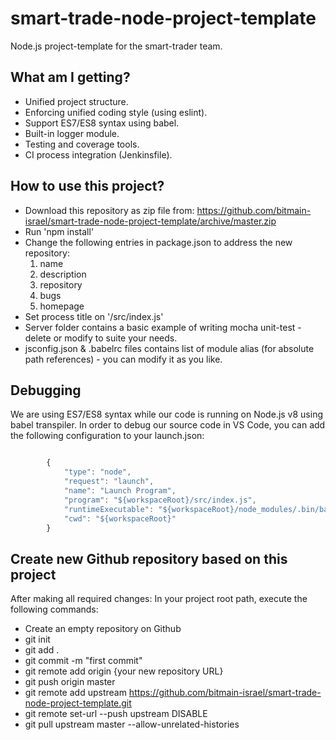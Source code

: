 smart-trade-node-project-template
============

Node.js project-template for the smart-trader team.

## What am I getting?

* Unified project structure.
* Enforcing unified coding style (using eslint).
* Support ES7/ES8 syntax using babel.
* Built-in logger module.
* Testing and coverage tools.
* CI process integration (Jenkinsfile).

## How to use this project?

- Download this repository as zip file from: https://github.com/bitmain-israel/smart-trade-node-project-template/archive/master.zip
- Run 'npm install'
- Change the following entries in package.json to address the new repository:
    1. name
    2. description
    3. repository
    4. bugs
    5. homepage
- Set process title on '/src/index.js'
- Server folder contains a basic example of writing mocha unit-test - delete or modify to suite your needs.
- jsconfig.json & .babelrc files contains list of module alias (for absolute path references) - you can modify it as you like.

## Debugging

We are using ES7/ES8 syntax while our code is running on Node.js v8 using babel transpiler.
In order to debug our source code in VS Code, you can add the following configuration to your launch.json:

```javascript

        {
            "type": "node",
            "request": "launch",
            "name": "Launch Program",
            "program": "${workspaceRoot}/src/index.js",
            "runtimeExecutable": "${workspaceRoot}/node_modules/.bin/babel-node",
            "cwd": "${workspaceRoot}"
        }

```

## Create new Github repository based on this project

After making all required changes:
In your project root path, execute the following commands:
- Create an empty repository on Github
- git init
- git add .
- git commit -m "first commit"
- git remote add origin {your new repository URL}
- git push origin master
- git remote add upstream https://github.com/bitmain-israel/smart-trade-node-project-template.git
- git remote set-url --push upstream DISABLE
- git pull upstream master --allow-unrelated-histories
